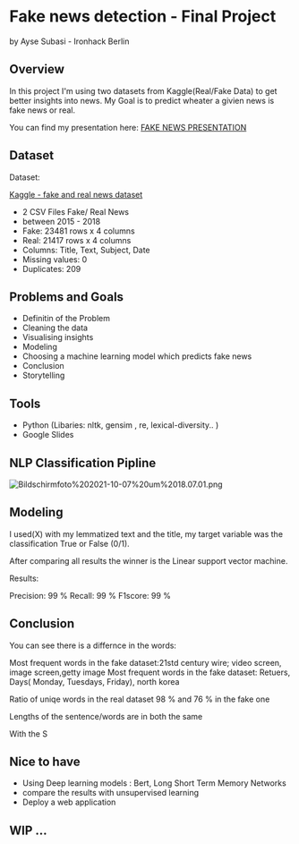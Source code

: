 # Fake news detection - Final Project 
by Ayse Subasi - Ironhack Berlin


## Overview

In this project I'm using two datasets from Kaggle(Real/Fake Data) to get better insights into news. My Goal is to predict wheater a givien news is fake news or real.


You can find my presentation here: [FAKE NEWS PRESENTATION](https://docs.google.com/presentation/d/1EbNREB32czgayLnX-TpxRI9maS30daqWMb_eRhrSu34/edit#slide=id.gf5d37a23ac_0_168)

## Dataset


Dataset:

[Kaggle - fake and real news dataset](https://www.kaggle.com/clmentbisaillon/fake-and-real-news-dataset)


+ 2 CSV Files Fake/ Real News
+ between 2015 - 2018
+ Fake: 23481 rows x 4 columns
+ Real: 21417 rows x 4 columns
+ Columns: Title, Text, Subject, Date
+ Missing values: 0 
+ Duplicates: 209

## Problems and Goals

+ Definitin of the Problem 
+ Cleaning the data 
+ Visualising insights
+ Modeling
+ Choosing a machine learning model which predicts fake news
+ Conclusion
+ Storytelling

## Tools

+ Python (Libaries: nltk, gensim , re, lexical-diversity.. )
+ Google Slides


## NLP Classification Pipline 

![Bildschirmfoto%202021-10-07%20um%2018.07.01.png](attachment:Bildschirmfoto%202021-10-07%20um%2018.07.01.png)

## Modeling

I used(X) with my lemmatized text and the title, my target variable was the classification True or False (0/1).

After comparing all results the winner is the Linear support vector machine.

Results:
    
Precision: 99 %
Recall: 99 %
F1score: 99 %


## Conclusion

You can see there is a differnce in the words:

Most frequent words in the fake dataset:21std century wire; video screen, image screen,getty image
Most frequent words in the fake dataset: Retuers, Days( Monday, Tuesdays, Friday), north korea

    
Ratio of uniqe words in the real dataset 98 % and 76 % in the fake one


Lengths of the sentence/words are in both the same


With the S

## Nice to have 

+ Using Deep learning models : Bert, Long Short Term Memory Networks
+ compare the results with unsupervised learning
+ Deploy a web application 


## WIP ...


```python

```
